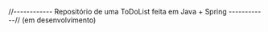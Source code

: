 //------------ Repositório de uma ToDoList feita em Java + Spring ------------//  (em desenvolvimento)
